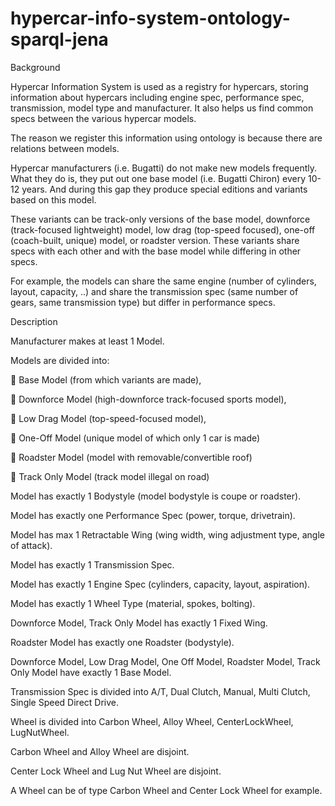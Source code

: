 # hypercar-info-system-ontology-sparql-jena

Background


Hypercar Information System is used as a registry for hypercars, storing information about hypercars including engine spec, performance spec, transmission, model type and manufacturer. It also helps us find common specs between the various hypercar models.


The reason we register this information using ontology is because there are relations between models.


Hypercar manufacturers (i.e. Bugatti) do not make new models frequently. What they do is, they put out one base model (i.e. Bugatti Chiron) every 10-12 years. And during this gap they produce special editions and variants based on this model.


These variants can be track-only versions of the base model, downforce (track-focused lightweight) model, low drag (top-speed focused), one-off (coach-built, unique) model, or roadster version. These variants share specs with each other and with the base model while differing in other specs.


For example, the models can share the same engine (number of cylinders, layout, capacity, ..) and share the transmission spec (same number of gears, same transmission type) but differ in performance specs.


Description


Manufacturer makes at least 1 Model.


Models are divided into:


	Base Model (from which variants are made),


	Downforce Model (high-downforce track-focused sports model),


	Low Drag Model (top-speed-focused model),


	One-Off Model (unique model of which only 1 car is made)


	Roadster Model (model with removable/convertible roof)


	Track Only Model (track model illegal on road)


Model has exactly 1 Bodystyle (model bodystyle is coupe or roadster).


Model has exactly one Performance Spec (power, torque, drivetrain).


Model has max 1 Retractable Wing (wing width, wing adjustment type, angle of attack).


Model has exactly 1 Transmission Spec.


Model has exactly 1 Engine Spec (cylinders, capacity, layout, aspiration).


Model has exactly 1 Wheel Type (material, spokes, bolting).


Downforce Model, Track Only Model has exactly 1 Fixed Wing.


Roadster Model has exactly one Roadster (bodystyle).


Downforce Model, Low Drag Model, One Off Model, Roadster Model, Track Only Model have exactly 1 Base Model.


Transmission Spec is divided into A/T, Dual Clutch, Manual, Multi Clutch, Single Speed Direct Drive.


Wheel is divided into Carbon Wheel, Alloy Wheel, CenterLockWheel, LugNutWheel.


Carbon Wheel and Alloy Wheel are disjoint.


Center Lock Wheel and Lug Nut Wheel are disjoint.


A Wheel can be of type Carbon Wheel and Center Lock Wheel for example.
